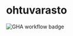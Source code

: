 # ohtuvarasto

![GHA workflow badge](https://github.com/MarkusWahlman/ohtuvarasto/workflows/CI/badge.svg)